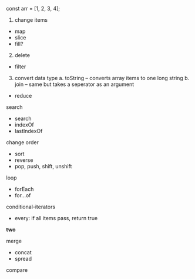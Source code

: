 


const arr = [1, 2, 3, 4]; 

1. change items
- map
- slice
- fill?
  
2. delete
- filter

3. convert data type
   a.	toString – converts array items to one long string
   b.	join – same but takes a seperator as an argument
- reduce

search
- search
- indexOf
- lastIndexOf

change order
- sort
- reverse
- pop, push, shift, unshift

loop
- forEach
- for...of

conditional-iterators
- every: if all items pass, return true

__two__

merge 
- concat
- spread

compare

